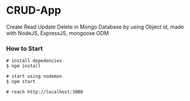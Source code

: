 # CRUD-App 
Create Read Update Delete in Mongo Database by using Object id, made with NodeJS, ExpressJS, mongoose ODM
### How to Start
```
# install depedencies
$ npm install

# start using nodemon
$ npm start

# reach http://localhost:3000

